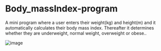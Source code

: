 # Body_massIndex-program
A mini program where a user enters their weight(kg) and height(m) and it automatically calculates their body mass index. Thereafter it determines whether they are underweight, normal weight, overweight or obese..

![image](https://user-images.githubusercontent.com/88248852/222170732-2812c5bf-b3e9-485b-9ace-0928a0831e15.png)
